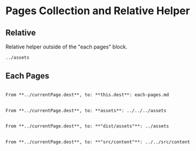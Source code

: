# Pages Collection and Relative Helper

## Relative
Relative helper outside of the "each pages" block.

``` html
../assets
```

## Each Pages

``` html

From **../currentPage.dest**, to: **this.dest**: each-pages.md

```
``` html

From **../currentPage.dest**, to: **assets**: ../../../assets

```
``` html

From **../currentPage.dest**, to: **"dist/assets"**: ../assets

```
``` html

From **../currentPage.dest**, to: **"src/content"**: ../../src/content

```
